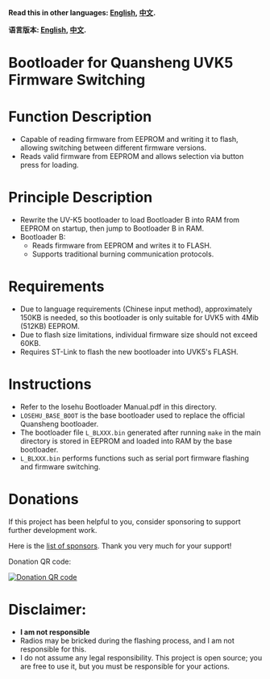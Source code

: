 **Read this in other languages: [English](README_en.md), [中文](README.md).**

**语言版本: [English](README_en.md), [中文](README.md).**


# Bootloader for Quansheng UVK5 Firmware Switching

# Function Description
* Capable of reading firmware from EEPROM and writing it to flash, allowing switching between different firmware versions.
* Reads valid firmware from EEPROM and allows selection via button press for loading.

# Principle Description
* Rewrite the UV-K5 bootloader to load Bootloader B into RAM from EEPROM on startup, then jump to Bootloader B in RAM.
* Bootloader B:
    * Reads firmware from EEPROM and writes it to FLASH.
    * Supports traditional burning communication protocols.

# Requirements
* Due to language requirements (Chinese input method), approximately 150KB is needed, so this bootloader is only suitable for UVK5 with 4Mib (512KB) EEPROM.
* Due to flash size limitations, individual firmware size should not exceed 60KB.
* Requires ST-Link to flash the new bootloader into UVK5's FLASH.

# Instructions
* Refer to the losehu Bootloader Manual.pdf in this directory.
* `LOSEHU_BASE_BOOT` is the base bootloader used to replace the official Quansheng bootloader.
* The bootloader file `L_BLXXX.bin` generated after running `make` in the main directory is stored in EEPROM and loaded into RAM by the base bootloader.
* `L_BLXXX.bin` performs functions such as serial port firmware flashing and firmware switching.

# Donations

If this project has been helpful to you, consider sponsoring to support further development work.

Here is the [list of sponsors](https://losehu.github.io/payment-codes/#%E6%94%B6%E6%AC%BE%E7%A0%81). Thank you very much for your support!

Donation QR code:

[![Donation QR code](https://github.com/losehu/uv-k5-firmware-chinese/blob/main/payment/show.png)](https://losehu.github.io/payment-codes/)

# Disclaimer:

* **I am not responsible**
* Radios may be bricked during the flashing process, and I am not responsible for this.
* I do not assume any legal responsibility. This project is open source; you are free to use it, but you must be responsible for your actions.
